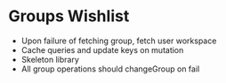 # Groups Wishlist

- Upon failure of fetching group, fetch user workspace
- Cache queries and update keys on mutation
- Skeleton library
- All group operations should changeGroup on fail
